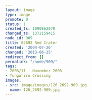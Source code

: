 ```yaml
---
layout: image
type: image
promote: 0
status: 1
created_ts: 1090862070
changed_ts: 1372159415
node_id: 909
title: 02692 Red Crater
created: '2004-07-26'
changed: '2013-06-25'
redirect_from: []
permalink: "/node/909/"
tags:
- 2003/11 - November 2003
- Tongariro Crossing
images:
- src: image/images/126_2692-909.jpg
  name: 126_2692-909.jpg
---
```


